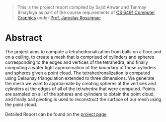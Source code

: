 > This is the project report compiled by Sajid Anwar and Tanmay Binaykiya as part of the course requirements of [CS 6491 Computer Graphics](https://www.cc.gatech.edu/~jarek/6491/) under [Prof. Jaroslav Rossignac](https://www.cc.gatech.edu/~jarek/)

# Abstract

The project aims to compute a tetrahedronalization from balls on a floor and on a ceiling, to create a mesh that is comprised of cylinders and spheres corresponding to the edges and vertices of the tetrahedra, and finally computing a water tight approximation of the boundary of those cylinders and spheres given a point cloud. The tetrahedronalization is computed using Delaunay triangulation extended to three dimensions. We generate the mesh we want to approximate by creating spheres at the vertices and cylinders at the edges of all of the tetrahedra that were computed. Points are sampled on all of the spheres and cylinders to obtain the point cloud, and finally ball pivoting is used to reconstruct the surface of our mesh using the point cloud.

Detailed Report can be found on the [project page](https://tanmaybinaykiya.github.io/tetrahedralization-of-3d-meshes)

